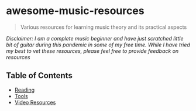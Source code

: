 # awesome-music-resources
> Various resources for learning music theory and its practical aspects

_Disclaimer: I am a complete music beginner and
have just scratched little bit of guitar during
this pandemic in some of my free time. While I
have tried my best to vet these resources, please
feel free to provide feedback on resources_

## Table of Contents

- [Reading](#reading)
- [Tools](#tools)
- [Video Resources](#video-resources)
